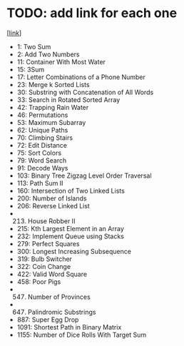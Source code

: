 # TODO: add link for each one

[[link]()]

- 1: Two Sum
- 2: Add Two Numbers
- 11: Container With Most Water
- 15: 3Sum
- 17: Letter Combinations of a Phone Number
- 23: Merge k Sorted Lists
- 30: Substring with Concatenation of All Words
- 33: Search in Rotated Sorted Array
- 42: Trapping Rain Water
- 46: Permutations
- 53: Maximum Subarray
- 62: Unique Paths
- 70: Climbing Stairs
- 72: Edit Distance
- 75: Sort Colors
- 79: Word Search
- 91: Decode Ways
- 103: Binary Tree Zigzag Level Order Traversal
- 113: Path Sum II
- 160: Intersection of Two Linked Lists
- 200: Number of Islands
- 206: Reverse Linked List
- 213. House Robber II
- 215: Kth Largest Element in an Array
- 232: Implement Queue using Stacks
- 279: Perfect Squares
- 300: Longest Increasing Subsequence
- 319: Bulb Switcher
- 322: Coin Change
- 422: Valid Word Square
- 458: Poor Pigs
- 547. Number of Provinces
- 647. Palindromic Substrings
- 887: Super Egg Drop
- 1091: Shortest Path in Binary Matrix
- 1155: Number of Dice Rolls With Target Sum
